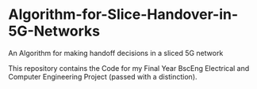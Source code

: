# Algorithm-for-Slice-Handover-in-5G-Networks
An Algorithm for making handoff decisions in a sliced 5G network

This repository contains the Code for my Final Year BscEng Electrical and Computer Engineering Project (passed with a distinction).

##

